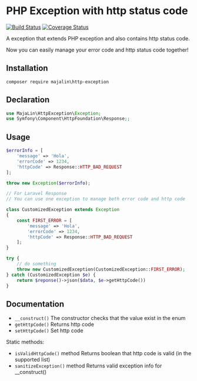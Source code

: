 # PHP Exception with http status code
[![Build Status](https://travis-ci.org/MAJA-Lin/http-exception.svg?branch=master)](https://travis-ci.org/MAJA-Lin/http-exception)
[![Coverage Status](https://coveralls.io/repos/github/MAJA-Lin/http-exception/badge.svg?branch=master)](https://coveralls.io/github/MAJA-Lin/http-exception?branch=master)


A exception that extends PHP exception and also contains http status code.

Now you can easily
 manage your error code and http status code together!

## Installation

```
composer require majalin\http-exception
```
## Declaration

```php
use MajaLin\HttpException\Exception;
use Symfony\Component\HttpFoundation\Response;;
```


## Usage

```php
$errorInfo = [
    'message' => 'Hola',
    'errorCode' => 1234,
    'httpCode' => Response::HTTP_BAD_REQUEST
];

throw new Exception($errorInfo);

// For Laravel Response
// You can use one exception to manage both error code and http code

class CustomizedException extends Exception
{
    const FIRST_ERROR = [
        'message' => 'Hola',
        'errorCode' => 1234,
        'httpCode' => Response::HTTP_BAD_REQUEST
    ];
}

try {
    // do something
    throw new CustomizedException(CustomizedException::FIRST_ERROR);
} catch (CustomizedException $e) {
    return $reponse()->json($data, $e->getHttpCode())
}


```

## Documentation

- `__construct()` The constructor checks that the value exist in the enum
- `getHttpCode()` Returns http code
- `setHttpCode()` Set http code

Static methods:

- `isValidHttpCode()` method Returns boolean that http code is valid (in the supported list)
- `sanitizeException()` method Returns valid exception info for __construct()
